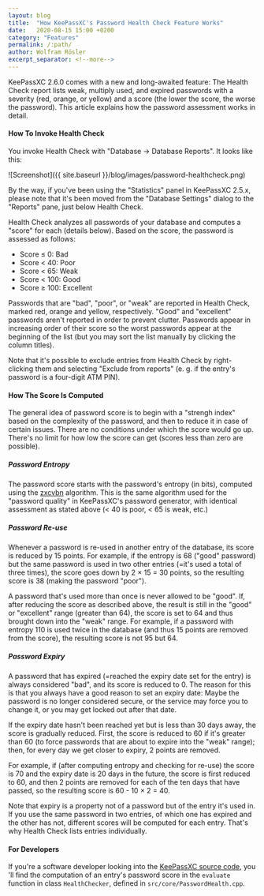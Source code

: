 ```yaml
---
layout: blog
title:  "How KeePassXC's Password Health Check Feature Works"
date:   2020-08-15 15:00 +0200
category: "Features"
permalink: /:path/
author: Wolfram Rösler
excerpt_separator: <!--more-->
---
```


KeePassXC 2.6.0 comes with a new and long-awaited feature: The Health Check report lists weak, multiply used, and expired passwords with a severity (red, orange, or yellow) and a score (the lower the score, the worse the password). This article explains how the password assessment works in detail.

<!--more-->

#### How To Invoke Health Check

You invoke Health Check with "Database → Database Reports". It looks like this:

![Screenshot]({{ site.baseurl }}/blog/images/password-healthcheck.png)

By the way, if you've been using the "Statistics" panel in KeePassXC 2.5.x, please note that it's been moved from the "Database Settings" dialog to the "Reports" pane, just below Health Check.

Health Check analyzes all passwords of your database and computes a "score" for each (details below). Based on the score, the password is assessed as follows:

* Score ≤ 0: Bad
* Score < 40: Poor
* Score < 65: Weak
* Score < 100: Good
* Score ≥ 100: Excellent

Passwords that are "bad", "poor", or "weak" are reported in Health Check, marked red, orange and yellow, respectively. "Good" and "excellent" passwords aren't reported in order to prevent clutter. Passwords appear in increasing order of their score so the worst passwords appear at the beginning of the list (but you may sort the list manually by clicking the column titles).

Note that it's possible to exclude entries from Health Check by right-clicking them and selecting "Exclude from reports" (e. g. if the entry's password is a four-digit ATM PIN).

#### How The Score Is Computed

The general idea of password score is to begin with a "strengh index" based on the complexity of the password, and then to reduce it in case of certain issues. There are no conditions under which the score would go up. There's no limit for how low the score can get (scores less than zero are possible).

##### Password Entropy

The password score starts with the password's entropy (in bits), computed using the [zxcvbn](https://blogs.dropbox.com/tech/2012/04/zxcvbn-realistic-password-strength-estimation/) algorithm. This is the same algorithm used for the "password quality" in KeePassXC's password generator, with identical assessment as stated above (< 40 is poor, < 65 is weak, etc.)

##### Password Re-use

Whenever a password is re-used in another entry of the database, its score is reduced by 15 points. For example, if the entropy is 68 ("good" password) but the same password is used in two other entries (=it's used a total of three times), the score goes down by 2 × 15 = 30 points, so the resulting score is 38 (making the password "poor").

A password that's used more than once is never allowed to be "good". If, after reducing the score as described above, the result is still in the "good" or "excellent" range (greater than 64), the score is set to 64 and thus brought down into the "weak" range. For example, if a password with entropy 110 is used twice in the database (and thus 15 points are removed from the score), the resulting score is not 95 but 64.

##### Password Expiry

A password that has expired (=reached the expiry date set for the entry) is always considered "bad", and its score is reduced to 0. The reason for this is that you always have a good reason to set an expiry date: Maybe the password is no longer considered secure, or the service may force you to change it, or you may get locked out after that date.

If the expiry date hasn't been reached yet but is less than 30 days away, the score is gradually reduced. First, the score is reduced to 60 if it's greater than 60 (to force passwords that are about to expire into the "weak" range); then, for every day we get closer to expiry, 2 points are removed.

For example, if (after computing entropy and checking for re-use) the score is 70 and the expiry date is 20 days in the future, the score is first reduced to 60, and then 2 points are removed for each of the ten days that have passed, so the resulting score is 60 - 10 × 2 = 40.

Note that expiry is a property not of a password but of the entry it's used in. If you use the same password in two entries, of which one has expired and the other has not, different scores will be computed for each entry. That's why Health Check lists entries individually.

#### For Developers

If you're a software developer looking into the [KeePassXC source code](https://github.com/keepassxreboot/keepassxc), you 'll find the computation of an entry's password score in the `evaluate` function in class `HealthChecker`, defined in `src/core/PasswordHealth.cpp`.
